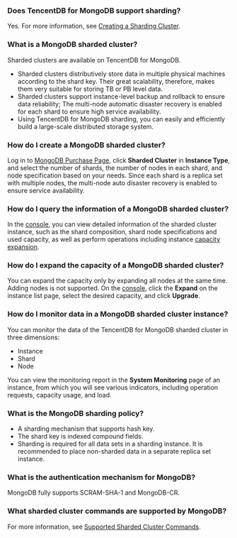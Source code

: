 
### Does TencentDB for MongoDB support sharding?
Yes. For more information, see [Creating a Sharding Cluster](https://intl.cloud.tencent.com/document/product/240/8333).

### What is a MongoDB sharded cluster?
Sharded clusters are available on TencentDB for MongoDB.
- Sharded clusters distributively store data in multiple physical machines according to the shard key. Their great scalability, therefore, makes them very suitable for storing TB or PB level data.
- Sharded clusters support instance-level backup and rollback to ensure data reliability; The multi-node automatic disaster recovery is enabled for each shard to ensure high service availability.
- Using TencentDB for MongoDB sharding, you can easily and efficiently build a large-scale distributed storage system.

### How do I create a MongoDB sharded cluster?
Log in to [MongoDB Purchase Page](https://buy.cloud.tencent.com/mongodb?clusterType=1), click **Sharded Cluster** in **Instance Type**, and select the number of shards, the number of nodes in each shard, and node specification based on your needs.
Since each shard is a replica set with multiple nodes, the multi-node auto disaster recovery is enabled to ensure service availability.

### How do I query the information of a MongoDB sharded cluster?
In the [console](https://console.cloud.tencent.com/mongodb), you can view detailed information of the sharded cluster instance, such as the shard composition, shard node specifications and used capacity, as well as perform operations including instance [capacity expansion](https://intl.cloud.tencent.com/document/product/240/19911).

### How do I expand the capacity of a MongoDB sharded cluster?
You can expand the capacity only by expanding all nodes at the same time. Adding nodes is not supported.
On the [console](https://console.cloud.tencent.com/mongodb), click the **Expand** on the instance list page, select the desired capacity, and click **Upgrade**.

### How do I monitor data in a MongoDB sharded cluster instance?
You can monitor the data of the TencentDB for MongoDB sharded cluster in three dimensions:
- Instance
- Shard
- Node

You can view the monitoring report in the **System Monitoring** page of an instance, from which you will see various indicators, including operation requests, capacity usage, and load.

### What is the MongoDB sharding policy?
- A sharding mechanism that supports hash key.
- The shard key is indexed compound fields.
- Sharding is required for all data sets in a sharding instance. It is recommended to place non-sharded data in a separate replica set instance.

### What is the authentication mechanism for MongoDB?
MongoDB fully supports SCRAM-SHA-1 and MongoDB-CR.

### What sharded cluster commands are supported by MongoDB?
For more information, see [Supported Sharded Cluster Commands](https://intl.cloud.tencent.com/document/product/240/8334).

